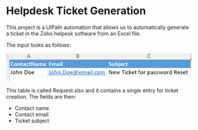 # Helpdesk Ticket Generation

This project is a UIPath automation that 
allows us to automatically generate a 
ticket in the Zoho helpesk software from an
Excel file.

The input looks as follows:

![alt text](https://github.com/anmv921/uipath-zoho/blob/main/Data/ZohoProcessScreenshots/05.PNG)

This table is called Request.xlsx and
it contains a single entry for ticket
creation. The fields are then:

- Contact name
- Contact email
- Ticket subject 
